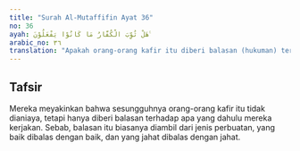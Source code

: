 ```yaml
---
title: "Surah Al-Mutaffifin Ayat 36"
no: 36
ayah: هَلْ ثُوِّبَ الْكُفَّارُ مَا كَانُوْا يَفْعَلُوْنَ ࣖ
arabic_no: ٣٦
translation: "Apakah orang-orang kafir itu diberi balasan (hukuman) terhadap apa yang telah mereka perbuat? "
---
```


## Tafsir

Mereka meyakinkan bahwa sesungguhnya orang-orang kafir itu tidak dianiaya, tetapi hanya diberi balasan terhadap apa yang dahulu mereka kerjakan. Sebab, balasan itu biasanya diambil dari jenis perbuatan, yang baik dibalas dengan baik, dan yang jahat dibalas dengan jahat.